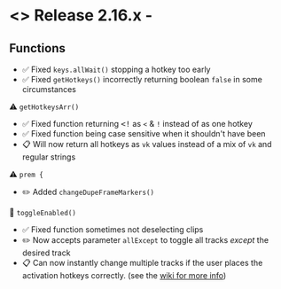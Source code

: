 # <> Release 2.16.x - 

## Functions
- ✅ Fixed `keys.allWait()` stopping a hotkey too early
- ✅ Fixed `getHotkeys()` incorrectly returning boolean `false` in some circumstances

⚠️ `getHotkeysArr()`
- ✅ Fixed function returning <kbd><!</kbd> as `<` & `!` instead of as one hotkey
- ✅ Fixed function being case sensitive when it shouldn't have been
- 📋 Will now return all hotkeys as `vk` values instead of a mix of `vk` and regular strings

⚠️ `prem {`
- ✏️ Added `changeDupeFrameMarkers()`

📍 `toggleEnabled()`
- ✅ Fixed function sometimes not deselecting clips
- ✏️ Now accepts parameter `allExcept` to toggle all tracks *except* the desired track
- 📋 Can now instantly change multiple tracks if the user places the activation hotkeys correctly. (see the [wiki for more info](<https://github.com/Tomshiii/ahk/wiki/Adobe-Functions#premtoggleenabled>))